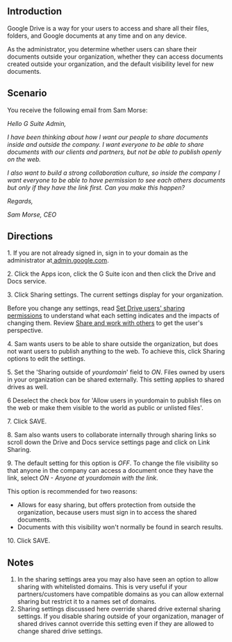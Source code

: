 ## Introduction

Google Drive is a way for your users to access and share all their files, folders, and Google documents at any time and on any device.

As the administrator, you determine whether users can share their documents outside your organization, whether they can access documents created outside your organization, and the default visibility level for new documents.

## Scenario

You receive the following email from Sam Morse:

*Hello G Suite Admin,*

*I have been thinking about how I want our people to share documents inside and outside the company. I want everyone to be able to share documents with our clients and partners, but not be able to publish openly on the web.*

*I also want to build a strong collaboration culture, so inside the company I want everyone to be able to have permission to see each others documents but only if they have the link first. Can you make this happen?*

*Regards,*

*Sam Morse, CEO*

## Directions

1\. If you are not already signed in, sign in to your domain as the administrator at[ admin.google.com](https://admin.google.com/).

2\. Click the Apps icon, click the G Suite icon and then click the Drive and Docs service.

3\. Click Sharing settings. The current settings display for your organization.

Before you change any settings, read [Set Drive users' sharing permissions](https://support.google.com/a/answer/60781 "Set Drive users' sharing permissions") to understand what each setting indicates and the impacts of changing them. Review [Share and work with others](https://support.google.com/docs/topic/4671185 "Share and work with others") to get the user's perspective.

4\. Sam wants users to be able to share outside the organization, but does not want users to publish anything to the web. To achieve this, click Sharing options to edit the settings.

5\. Set the 'Sharing outside of *yourdomain*' field to *ON*. Files owned by users in your organization can be shared externally. This setting applies to shared drives as well.

6 Deselect the check box for 'Allow users in yourdomain to publish files on the web or make them visible to the world as public or unlisted files'.

7\. Click SAVE.

8\. Sam also wants users to collaborate internally through sharing links so scroll down the Drive and Docs service settings page and click on Link Sharing.

9\. The default setting for this option is *OFF*. To change the file visibility so that anyone in the company can access a document once they have the link, select *ON - Anyone at yourdomain with the link*.

This option is recommended for two reasons:

-   Allows for easy sharing, but offers protection from outside the organization, because users must sign in to access the shared documents.
-   Documents with this visibility won't normally be found in search results.

10\. Click SAVE.

## Notes

1.  In the sharing settings area you may also have seen an option to allow sharing with whitelisted domains. This is very useful if your partners/customers have compatible domains as you can allow external sharing but restrict it to a names set of domains.
2.  Sharing settings discussed here override shared drive external sharing settings. If you disable sharing outside of your organization, manager of shared drives cannot override this setting even if they are allowed to change shared drive settings.
